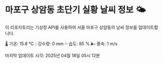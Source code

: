 
# 마포구 상암동 초단기 실황 날씨 정보 🌤️

이 리포지토리는 기상청 API를 사용하여 서울 마포구 상암동의 날씨 정보를 업데이트합니다. 

🌡️ 기온: 15.8 ℃
💧 강수량: 0 mm
💦 습도: 85 %
🌬️ 풍속: 1 m/s

마지막 업데이트 시각: 2025년 04월 18일 05시 12분    
